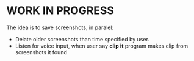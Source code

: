 # WORK IN PROGRESS
The idea is to save screenshots, in paralel:
- Delate older screenshots than time specified by user.
- Listen for voice input, when user say **clip it** program makes clip from screenshots it found
